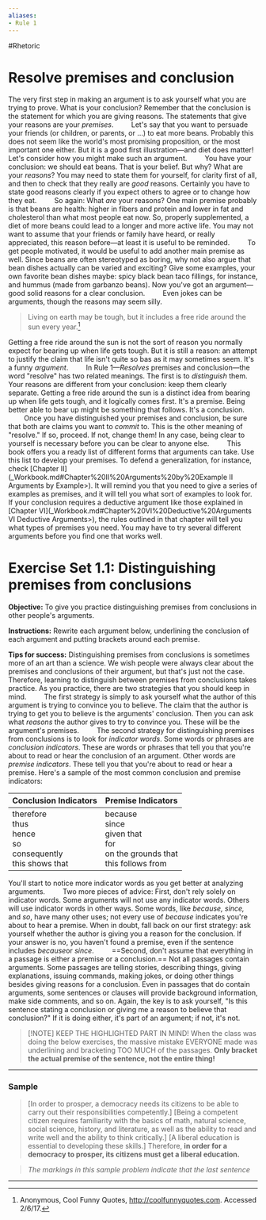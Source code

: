 ```yaml
---
aliases:
- Rule 1
---
```

#Rhetoric 
# Resolve premises and conclusion
The very first step in making an argument is to ask yourself what you are trying to prove. What is your conclusion? Remember that the conclusion is the statement for which you are giving reasons. The statements that give your reasons are your *premises*.
$\qquad$Let's say that you want to persuade your friends (or children, or parents, or ...) to eat more beans. Probably this does not seem like the world's most promising proposition, or the most important one either. But it is a good first illustration—and diet does matter! Let's consider how you might make such an argument.
$\qquad$You have your conclusion: we should eat beans. That is your belief. But why? What are your *reasons*? You may need to state them for yourself, for clarity first of all, and then to check that they really are *good* reasons. Certainly you have to state good reasons clearly if you expect others to agree or to change how they eat.
$\qquad$So again: What *are* your reasons? One main premise probably is that beans are health: higher in fibers and protein and lower in fat and cholesterol than what most people eat now. So, properly supplemented, a diet of more beans could lead to a longer and more active life. You may not want to assume that your friends or family have heard, or really appreciated, this reason before—at least it is useful to be reminded.
$\qquad$To get people motivated, it would be useful to add another main premise as well. Since beans are often stereotyped as boring, why not also argue that bean dishes actually can be varied and exciting? Give some examples, your own favorite bean dishes maybe: spicy black bean taco fillings, for instance, and hummus (made from garbanzo beans). Now you've got an argument—good solid reasons for a clear conclusion.
$\qquad$Even jokes can be arguments, though the reasons may seem silly.
> Living on earth may be tough, but it includes a free ride around the sun every year.[^1]

Getting a free ride around the sun is not the sort of reason you normally expect for bearing up when life gets tough. But it is still a reason: an attempt to justify the claim that life isn't quite so bas as it may sometimes seem. It's a funny *argument*.
$\qquad$In Rule 1—*Resolves* premises and conclusion—the word "resolve" has two related meanings. The first is to *distinguish* them. Your reasons are different from your conclusion: keep them clearly separate. Getting a free ride around the sun is a distinct idea from bearing up when life gets tough, and it logically comes first. It's a premise. Being better able to bear up might be something that follows. It's a conclusion.
$\qquad$Once you have distinguished your premises and conclusion, be sure that both are claims you want to *commit* to. This is the other meaning of "resolve." If so, proceed. If not, change them! In any case, being clear to yourself is necessary before you can be clear to anyone else.
$\qquad$This book offers you a ready list of different forms that arguments can take. Use this list to develop your premises. To defend a generalization, for instance, check [Chapter II](_Workbook.md#Chapter%20II%20Arguments%20by%20Example II Arguments by Example>). It will remind you that you need to give a series of examples as premises, and it will tell you what sort of examples to look for. If your conclusion requires a deductive argument like those explained in [Chapter VI](_Workbook.md#Chapter%20VI%20Deductive%20Arguments VI Deductive Arguments>), the rules outlined in that chapter will tell you what types of premises you need. You may have to try several different arguments before you find one that works well.

# Exercise Set 1.1: Distinguishing premises from conclusions
**Objective:** To give you practice distinguishing premises from conclusions in other people's arguments.

**Instructions:** Rewrite each argument below, underlining the conclusion of each argument and putting brackets around each premise.

**Tips for success:** Distinguishing premises from conclusions is sometimes more of an art than a science. We wish people were always clear about the premises and conclusions of their argument, but that's just not the case.
Therefore, learning to distinguish between premises from conclusions takes practice. As you practice, there are two strategies that you should keep in mind.
$\qquad$The first strategy is simply to ask yourself what the author of this argument is trying to convince you to believe. The claim that the author is trying to get you to believe is the arguments' conclusion. Then you can ask what *reasons* the author gives to try to convince you. These will be the argument's premises.
$\qquad$The second strategy for distinguishing premises from conclusions is to look for *indicator words*. Some words or phrases are *conclusion indicators*. These are words or phrases that tell you that you're about to read or hear the conclusion of an argument. Other words are *premise indicators*. These tell you that you're about to read or hear a premise. Here's a sample of the most common conclusion and premise indicators:

Conclusion Indicators                                               | Premise Indicators 
------------------------------------------------------------------ | ---------------------------------------------------------------------------------
therefore<br>thus<br>hence<br>so<br>consequently<br>this shows that | because<br>since<br>given that<br>for<br>on the grounds that<br>this follows from |
You'll start to notice more indicator words as you get better at analyzing arguments.
$\qquad$Two more pieces of advice: First, don't rely solely on indicator words. Some arguments will not use any indicator words. Others will use indicator words in other ways. Some words, like *because, since,* and *so*, have many other uses; not every use of *because* indicates you're about to hear a premise. When in doubt, fall back on our first strategy: ask yourself whether the author is giving you a reason for the conclusion. If your answer is no, you haven't found a premise, even if the sentence includes *because*or *since*.
$\qquad$==Second, don't assume that everything in a passage is either a premise or a conclusion.== Not all passages contain arguments. Some passages are telling stories, describing things, giving explanations, issuing commands, making jokes, or doing other things besides giving reasons for a conclusion. Even in passages that do contain arguments, some sentences or clauses will provide background information, make side comments, and so on. Again, the key is to ask yourself, "Is this sentence stating a conclusion or giving me a reason to believe that conclusion?" If it is doing either, it's part of an argument; if not, it's not.

> [!NOTE] KEEP THE HIGHLIGHTED PART IN MIND!
> When the class was doing the below exercises, the massive mistake EVERYONE made was underlining and bracketing TOO MUCH of the passages. **Only bracket the actual premise of the sentence, not the entire thing!**

---
### Sample

> \[In order to prosper, a democracy needs its citizens to be able to carry out their responsibilities competently.] \[Being a competent citizen requires familiarity with the basics of math, natural science, social science, history, and literature, as well as the ability to read and write well and the ability to think critically.] \[A liberal education is essential to developing these skills.] Therefore, __in order for a democracy to prosper, its citizens must get a liberal education.__

> *The markings in this sample problem indicate that the last sentence*


---
[^1]: Anonymous, Cool Funny Quotes, http://coolfunnyquotes.com. Accessed 2/6/17.